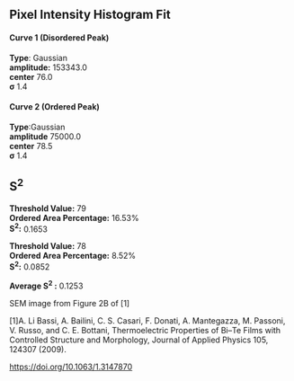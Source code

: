 ## Pixel Intensity Histogram Fit

#### Curve 1 (Disordered Peak)
**Type**: Gaussian\
**amplitude:** 153343.0\
**center** 76.0\
**σ** 1.4


#### Curve 2 (Ordered Peak)
**Type**:Gaussian\
**amplitude** 75000.0\
**center** 78.5\
**σ** 1.4


## S<sup>2</sup>
**Threshold Value:** 79\
**Ordered Area Percentage:** 16.53%\
**S<sup>2</sup>:** 0.1653





**Threshold Value:** 78\
**Ordered Area Percentage:** 8.52%\
**S<sup>2</sup>:**  0.0852


**Average S<sup>2</sup> :** 0.1253



SEM image from Figure 2B of [1]

[1]A. Li Bassi, A. Bailini, C. S. Casari, F. Donati, A. Mantegazza, M. Passoni, V. Russo, and C. E. Bottani, Thermoelectric Properties of Bi–Te Films with Controlled Structure and Morphology, Journal of Applied Physics 105, 124307 (2009).


https://doi.org/10.1063/1.3147870
